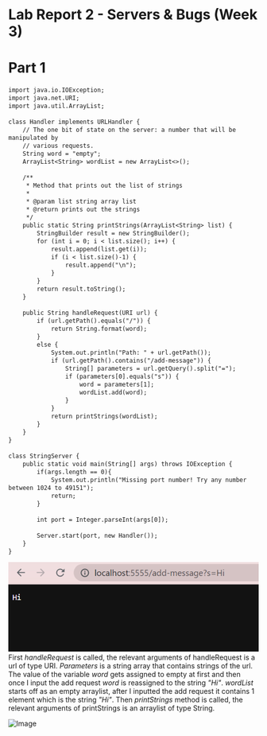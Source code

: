 # **Lab Report 2 - Servers & Bugs (Week 3)**

# **Part 1**
```
import java.io.IOException;
import java.net.URI;
import java.util.ArrayList;

class Handler implements URLHandler {
    // The one bit of state on the server: a number that will be manipulated by
    // various requests.
    String word = "empty";
    ArrayList<String> wordList = new ArrayList<>();

    /**
     * Method that prints out the list of strings
     * 
     * @param list string array list
     * @return prints out the strings
     */
    public static String printStrings(ArrayList<String> list) {
        StringBuilder result = new StringBuilder();
        for (int i = 0; i < list.size(); i++) {
            result.append(list.get(i));
            if (i < list.size()-1) {
                result.append("\n");
            }
        }
        return result.toString();
    }

    public String handleRequest(URI url) {
        if (url.getPath().equals("/")) {
            return String.format(word);
        }
        else {
            System.out.println("Path: " + url.getPath());
            if (url.getPath().contains("/add-message")) {
                String[] parameters = url.getQuery().split("=");
                if (parameters[0].equals("s")) {
                    word = parameters[1];
                    wordList.add(word);
                }
            }
            return printStrings(wordList);
        }
    }
}

class StringServer {
    public static void main(String[] args) throws IOException {
        if(args.length == 0){
            System.out.println("Missing port number! Try any number between 1024 to 49151");
            return;
        }

        int port = Integer.parseInt(args[0]);

        Server.start(port, new Handler());
    }
}
```
![Image](https://github.com/jcaylao/LabReport2/blob/main/Screenshot%202023-02-05%20140628.png?raw=true)
First *handleRequest* is called, the relevant arguments of handleRequest is a url of type URI. *Parameters* is a string array that contains strings of the url. The value of the variable *word* gets assigned to empty at first and then once I input the add request *word* is reassigned to the string *"Hi"*. *wordList* starts off as an empty arraylist, after I inputted the add request it contains 1 element which is the string *"Hi"*.
Then *printStrings* method is called, the relevant arguments of printStrings is an arraylist of type String.

![Image](https://user-images.githubusercontent.com/122569462/216848724-2effe37c-ae58-46a6-ad49-aa7fb1ecab5d.png)
